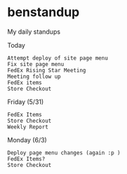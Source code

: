 # benstandup
My daily standups

Today
    
    Attempt deploy of site page menu
    Fix site page menu
    FedEx Rising Star Meeting
    Meeting follow up
    FedEx items
    Store Checkout

Friday (5/31)  
    
    FedEx Items
    Store Checkout
    Weekly Report

Monday (6/3)
    
    Deploy page menu changes (again :p )
    FedEx Items?
    Store Checkout
